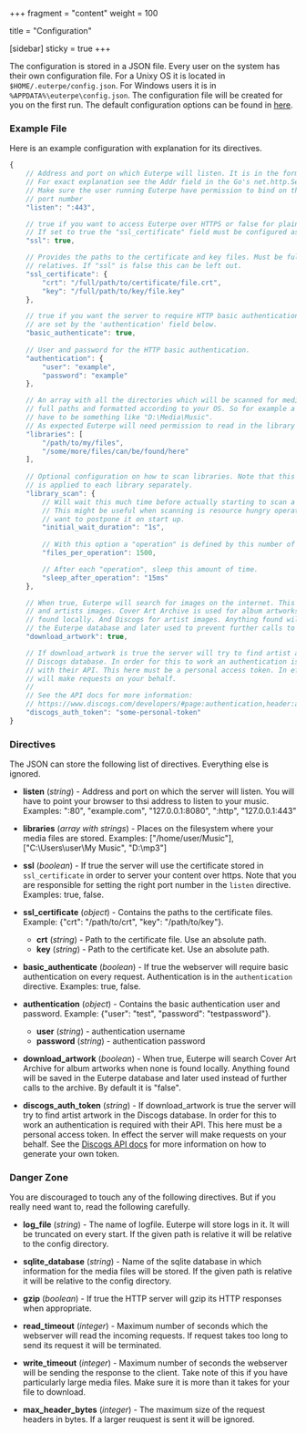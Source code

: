 +++
fragment = "content"
weight = 100

title = "Configuration"

[sidebar]
  sticky = true
+++

The configuration is stored in a JSON file. Every user on the system has their own configuration file. For a Unixy OS it is located in ```$HOME/.euterpe/config.json```. For Windows users it is in ```%APPDATA%\euterpe\config.json```. The configuration file will be created for you on the first run. The default configuration options can be found in [here](https://github.com/ironsmile/euterpe/blob/master/src/config/config.go).

### Example File

Here is an example configuration with explanation for its directives.

```javascript
{
    // Address and port on which Euterpe will listen. It is in the form hostname[:port]
    // For exact explanation see the Addr field in the Go's net.http.Server
    // Make sure the user running Euterpe have permission to bind on the specified
    // port number
    "listen": ":443",

    // true if you want to access Euterpe over HTTPS or false for plain HTTP.
    // If set to true the "ssl_certificate" field must be configured as well.
    "ssl": true,

    // Provides the paths to the certificate and key files. Must be full paths, not
    // relatives. If "ssl" is false this can be left out.
    "ssl_certificate": {
        "crt": "/full/path/to/certificate/file.crt",
        "key": "/full/path/to/key/file.key"
    },

    // true if you want the server to require HTTP basic authentication. Credentials
    // are set by the 'authentication' field below.
    "basic_authenticate": true,
    
    // User and password for the HTTP basic authentication.
    "authentication": {
        "user": "example",
        "password": "example"
    },

    // An array with all the directories which will be scanned for media. They must be
    // full paths and formatted according to your OS. So for example a Windows path
    // have to be something like "D:\Media\Music".
    // As expected Euterpe will need permission to read in the library folders.
    "libraries": [
        "/path/to/my/files",
        "/some/more/files/can/be/found/here"
    ],
    
    // Optional configuration on how to scan libraries. Note that this configuration
    // is applied to each library separately.
    "library_scan": {
        // Will wait this much time before actually starting to scan a library.
        // This might be useful when scanning is resource hungry operation and you
        // want to postpone it on start up.
        "initial_wait_duration": "1s",
        
        // With this option a "operation" is defined by this number of scanned files.
        "files_per_operation": 1500,

        // After each "operation", sleep this amount of time.
        "sleep_after_operation": "15ms"
    },

    // When true, Euterpe will search for images on the internet. This means album artwork
    // and artists images. Cover Art Archive is used for album artworks when none is
    // found locally. And Discogs for artist images. Anything found will be saved in
    // the Euterpe database and later used to prevent further calls to the archive.
    "download_artwork": true,

    // If download_artwork is true the server will try to find artist artwork in the
    // Discogs database. In order for this to work an authentication is required
    // with their API. This here must be a personal access token. In effect the server
    // will make requests on your behalf.
    //
    // See the API docs for more information:
    // https://www.discogs.com/developers/#page:authentication,header:authentication-discogs-auth-flow
    "discogs_auth_token": "some-personal-token"
}
```

### Directives

The JSON can store the following list of directives. Everything else is ignored.

* **listen** (_string_) - Address and port on which the server will listen. You will have to point your browser to thsi address to listen to your music. Examples: ":80", "example.com", "127.0.0.1:8080", ":http", "127.0.0.1:443"

* **libraries** (_array with strings_) - Places on the filesystem where your media files are stored. Examples: ["/home/user/Music"], ["C:\Users\user\My Music", "D:\mp3"]

* **ssl** (_boolean_) - If true the server will use the certificate stored in ```ssl_certificate``` in order to server your content over https. Note that you are responsible for setting the right port number in the ```listen``` directive. Examples: true, false.

* **ssl_certificate** (_object_) - Contains the paths to the certificate files. Example: {"crt": "/path/to/crt", "key": "/path/to/key"}.
  * **crt** (_string_) - Path to the certificate file. Use an absolute path.
  * **key** (_string_) - Path to the certificate ket. Use an absolute path.

* **basic_authenticate** (_boolean_) - If true the webserver will require basic authentication on every request. Authentication is in the ```authentication``` directive. Examples: true, false.

* **authentication** (_object_) - Contains the basic authentication user and password. Example: {"user": "test", "password": "testpassword"}.
  * **user** (_string_) - authentication username
  * **password** (_string_) - authentication password

* **download_artwork** (_boolean_) - When true, Euterpe will search Cover Art Archive for album artworks when none is found locally. Anything found will be saved in the Euterpe database and later used instead of further calls to the archive. By default it is "false".

* **discogs_auth_token** (_string_) - If download_artwork is true the server will try to find artist artwork in the Discogs database. In order for this to work an authentication is required with their API. This here must be a personal access token. In effect the server will make requests on your behalf. See the [Discogs API docs](https://www.discogs.com/developers/#page:authentication,header:authentication-discogs-auth-flow) for more information on how to generate your own token.

### Danger Zone

You are discouraged to touch any of the following directives. But if you really need want to, read the following carefully.

* **log_file** (_string_) - The name of logfile. Euterpe will store logs in it. It will be truncated on every start. If the given path is relative it will be relative to the config directory.

* **sqlite_database** (_string_) - Name of the sqlite database in which information for the media files will be stored. If the given path is relative it will be relative to the config directory.

* **gzip** (_boolean_) - If true the HTTP server will gzip its HTTP responses when appropriate.

* **read_timeout** (_integer_) - Maximum number of seconds which the webserver will read the incoming requests. If request takes too long to send its request it will be terminated.

* **write_timeout** (_integer_) - Maximum number of seconds the webserver will be sending the response to the client. Take note of this if you have particularly large media files. Make sure it is more than it takes for your file to download.

* **max_header_bytes** (_integer_) - The maximum size of the request headers in bytes. If a larger reuquest is sent it will be ignored.
